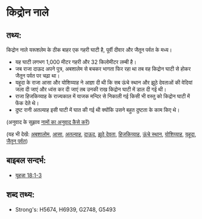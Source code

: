 # किद्रोन नाले #

## तथ्य: ##

किद्रोन नाले यरूशलेम के ठीक बाहर एक गहरी घाटी है, पूर्वी दीवार और जैतून पर्वत के मध्य।

* यह घाटी लगभग 1,000 मीटर गहरी और 32 किलोमीटर लम्बी है।
* जब राजा दाऊद अपने पुत्र, अबशालेम से बचकर भागता फिर रहा था तब वह किद्रोन घाटी से होकर जैतून पर्वत पर चढ़ा था।
* यहूदा के राजा आसा और योशिय्याह ने आज्ञा दी थी कि सब ऊंचे स्थान और झूठे देवताओं की वेदियां जला दी जाएं और ध्वंस कर दी जाएं तब उनकी राख किद्रोन घाटी में डाल दी गई थी।
* राजा हिजकिय्याह के राज्यकाल में याजक मन्दिर से निकाली गई किसी भी वस्तु को किद्रोन घाटी में फेंक देते थे।
* दुष्ट रानी अतल्याह इसी घाटी में घात की गई थी क्योंकि उसने बहुत दुष्टता के काम किए थे।

(अनुवाद के सुझाव [नामों का अनुवाद कैसे करें](rc://hi/ta/man/translate/translate-names))

(यह भी देखें: [अबशालोम](../names/absalom.md), [आसा](../names/asa.md), [अतल्याह](../names/athaliah.md), [दाऊद](../names/david.md), [झूठे देवता](../kt/falsegod.md), [हिजकिय्याह](../names/hezekiah.md), [ऊंचे स्थान](../other/highplaces.md), [योशिय्याह](../names/josiah.md), [यहूदा](../names/kingdomofjudah.md), [जैतून पर्वत](../names/mountofolives.md))

## बाइबल सन्दर्भ: ##

* [यूहन्ना 18:1-3](rc://hi/tn/help/jhn/18/01)

## शब्द तथ्य: ##

* Strong's: H5674, H6939, G2748, G5493
